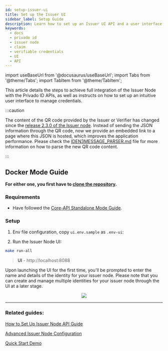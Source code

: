 ```yaml
---
id: setup-issuer-ui
title: Set up the Issuer UI
sidebar_label: Setup Guide
description: Learn how to set up an Issuer UI API and a user interface.
keywords:
  - docs
  - privado id
  - issuer node
  - claim
  - verifiable credentials
  - UI
  - API
---
```


import useBaseUrl from '@docusaurus/useBaseUrl';
import Tabs from '@theme/Tabs';
import TabItem from '@theme/TabItem';

This article details the steps to achieve full integration of the Issuer Node with the Privado ID APIs, as well as instructs on how to set up an intuitive user interface to manage credentials.

:::caution

The content of the QR code provided by the Issuer or Verifier has changed since the <ins>[release 2.3.0 of the Issuer node](https://github.com/0xPolygonID/issuer-node/releases/tag/v2.3.0)</ins>. Instead of sending the JSON information through the QR code, now we provide an embedded link to a page where this JSON is hosted, which improves the application performance. Please check the <ins>[IDEN3MESSAGE_PARSER.md](https://github.com/0xPolygonID/polygonid-flutter-sdk/blob/main/IDEN3MESSAGE_PARSER.md)</ins> file for more information on how to parse the new QR code content.

:::

## Docker Mode Guide

**For either one, you first have to [clone the repository](https://github.com/0xPolygonID/issuer-node).**


### Requirements

- Have followed the [Core-API Standalone Mode Guide](setup-issuer-core.md#standalone-mode-guide).

### Setup

1. Env file configuration, copy `ui.env.sample` as `.env-ui`:

2. Run the Issuer Node UI:

```bash
make run-all
```

> **UI** - http://localhost:8088

Upon launching the UI for the first time, you'll be prompted to enter the name and details of the identity for your issuer node. Please note that you can create and manage multiple identities for your issuer node through the UI at a later stage.

<div align="center">
<img src= "/img/issuer_node_first_install_screen.png" align="center" />
</div>

---

### Related guides:

[How to Set Up Issuer Node  API Guide](setup-issuer-core.md)

[Advanced Issuer Node Configuration](issuer-configuration.md)

[Quick Start Demo](../quick-start-demo.md)
